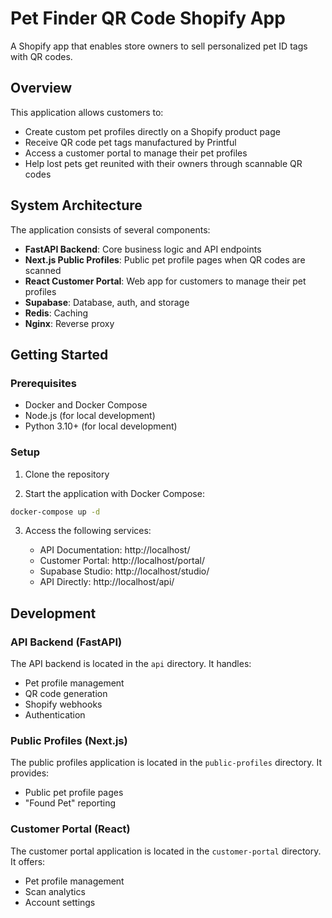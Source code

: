 # Pet Finder QR Code Shopify App

A Shopify app that enables store owners to sell personalized pet ID tags with QR codes.

## Overview

This application allows customers to:
- Create custom pet profiles directly on a Shopify product page
- Receive QR code pet tags manufactured by Printful
- Access a customer portal to manage their pet profiles
- Help lost pets get reunited with their owners through scannable QR codes

## System Architecture

The application consists of several components:
- **FastAPI Backend**: Core business logic and API endpoints
- **Next.js Public Profiles**: Public pet profile pages when QR codes are scanned
- **React Customer Portal**: Web app for customers to manage their pet profiles
- **Supabase**: Database, auth, and storage
- **Redis**: Caching
- **Nginx**: Reverse proxy

## Getting Started

### Prerequisites

- Docker and Docker Compose
- Node.js (for local development)
- Python 3.10+ (for local development)

### Setup

1. Clone the repository

2. Start the application with Docker Compose:

```bash
docker-compose up -d
```

3. Access the following services:

   - API Documentation: http://localhost/
   - Customer Portal: http://localhost/portal/
   - Supabase Studio: http://localhost/studio/
   - API Directly: http://localhost/api/

## Development

### API Backend (FastAPI)

The API backend is located in the `api` directory. It handles:
- Pet profile management
- QR code generation
- Shopify webhooks
- Authentication

### Public Profiles (Next.js)

The public profiles application is located in the `public-profiles` directory. It provides:
- Public pet profile pages
- "Found Pet" reporting

### Customer Portal (React)

The customer portal application is located in the `customer-portal` directory. It offers:
- Pet profile management
- Scan analytics
- Account settings